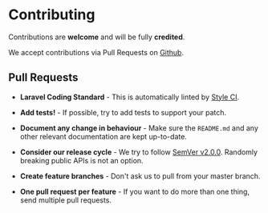 # Contributing

Contributions are **welcome** and will be fully **credited**.

We accept contributions via Pull Requests on [Github](https://github.com/HDInnovations/u232-to-unit3d).

## Pull Requests

- **Laravel Coding Standard** - This is automatically linted by [Style CI](https://styleci.io).

- **Add tests!** - If possible, try to add tests to support your patch.

- **Document any change in behaviour** - Make sure the `README.md` and any other relevant documentation are kept up-to-date.

- **Consider our release cycle** - We try to follow [SemVer v2.0.0](https://semver.org). Randomly breaking public APIs is not an option.

- **Create feature branches** - Don't ask us to pull from your master branch.

- **One pull request per feature** - If you want to do more than one thing, send multiple pull requests.
